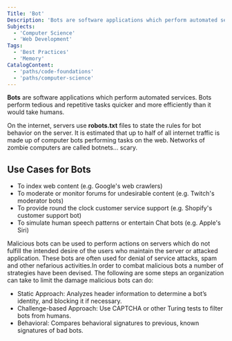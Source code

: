 ```yaml
---
Title: 'Bot'
Description: 'Bots are software applications which perform automated services. Bots perform tedious and repetitive tasks quicker and more efficiently than it would take humans. On the internet, servers use robots.txt files to state the rules for bot behavior on the server. It is estimated that up to half of all internet traffic is made up of computer bots performing tasks on the web.'
Subjects:
  - 'Computer Science'
  - 'Web Development'
Tags:
  - 'Best Practices'
  - 'Memory'
CatalogContent:
  - 'paths/code-foundations'
  - 'paths/computer-science'
---
```


**Bots** are software applications which perform automated services. Bots perform tedious and repetitive tasks quicker and more efficiently than it would take humans.

On the internet, servers use **robots.txt** files to state the rules for bot behavior on the server. It is estimated that up to half of all internet traffic is made up of computer bots performing tasks on the web. Networks of zombie computers are called botnets... scary.

## Use Cases for Bots

- To index web content (e.g. Google's web crawlers)
- To moderate or monitor forums for undesirable content (e.g. Twitch's moderator bots)
- To provide round the clock customer service support (e.g. Shopify's customer support bot)
- To simulate human speech patterns or entertain Chat bots (e.g. Apple's Siri)

Malicious bots can be used to perform actions on servers which do not fulfill the intended desire of the users who maintain the server or attacked application. These bots are often used for denial of service attacks, spam and other nefarious activities.In order to combat malicious bots a number of strategies have been devised. The following are some steps an organization can take to limit the damage malicious bots can do:

- Static Approach: Analyzes header information to determine a bot’s identity, and blocking it if necessary.
- Challenge-based Approach: Use CAPTCHA or other Turing tests to filter bots from humans.
- Behavioral: Compares behavioral signatures to previous, known signatures of bad bots.
